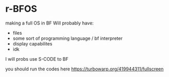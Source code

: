 # r-BFOS
making a full OS in BF
Will probably have:
* files
* some sort of programming language / bf interpreter
* display capabilites
* idk


I will probs use S-CODE to BF

you should run the codes here
https://turbowarp.org/419944311/fullscreen
